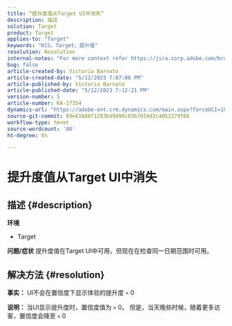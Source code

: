 ```yaml
---
title: “提升度值从Target UI中消失”
description: 描述
solution: Target
product: Target
applies-to: "Target"
keywords: "KCS，Target，提升值"
resolution: Resolution
internal-notes: "For more context refer https://jira.corp.adobe.com/browse/TGT-41844"
bug: false
article-created-by: Victoria Barnato
article-created-date: "5/12/2023 7:07:08 PM"
article-published-by: Victoria Barnato
article-published-date: "5/12/2023 7:12:21 PM"
version-number: 5
article-number: KA-17354
dynamics-url: "https://adobe-ent.crm.dynamics.com/main.aspx?forceUCI=1&pagetype=entityrecord&etn=knowledgearticle&id=dd67242c-f8f0-ed11-8849-6045bd006ce9"
source-git-commit: 89e61b08f1283bd9490c0367054d2c4052279f66
workflow-type: tm+mt
source-wordcount: '80'
ht-degree: 6%

---
```


# 提升度值从Target UI中消失

## 描述 {#description}

<b>环境</b>
- Target

<b>问题/症状</b>
提升度值在Target UI中可用，但现在在检查同一日期范围时可用。


## 解决方法 {#resolution}




<b>事实：</b> UI不会在置信度下显示体验的提升度 `<`  0



<b>说明： </b>当UI显示提升度时，置信度值为 `>`  0。 但是，当天晚些时候，随着更多访客，置信度会降至 `<`  0
